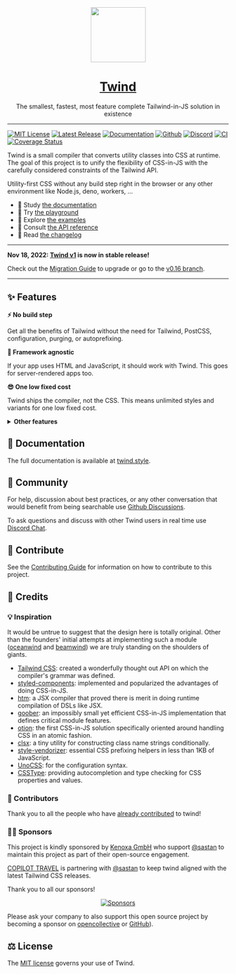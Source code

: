 <div align="center">

<img src="https://twind.dev/assets/twind-logo-animated.svg" height="125" width="125" />
<a href="https://twind.style" align="center"><h1>Twind</h1></a>

<p align="center">
The smallest, fastest, most feature complete Tailwind-in-JS solution in existence
</p>

</div>

---

[![MIT License](https://flat.badgen.net/github/license/tw-in-js/twind)](https://github.com/tw-in-js/twind/blob/main/LICENSE)
[![Latest Release](https://flat.badgen.net/npm/v/twind?icon=npm&label&cache=10800&color=blue)](https://www.npmjs.com/package/twind)
[![Documentation](https://flat.badgen.net/badge/icon/Documentation?icon=awesome&label)](https://twind.style)
[![Github](https://flat.badgen.net/badge/icon/tw-in-js%2Ftwind?icon=github&label)](https://github.com/tw-in-js/twind)
[![Discord](https://img.shields.io/discord/798324011980423188?label=chat&logo=discord)](https://chat.twind.style)
[![CI](https://github.com/tw-in-js/twind/actions/workflows/ci.yml/badge.svg)](https://github.com/tw-in-js/twind/actions/workflows/ci.yml)
[![Coverage Status](https://flat.badgen.net/coveralls/c/github/tw-in-js/twind?icon=codecov&label&cache=10800)](https://coveralls.io/github/tw-in-js/twind)

Twind is a small compiler that converts utility classes into CSS at runtime. The goal of this project is to unify the flexibility of CSS-in-JS with the carefully considered constraints of the Tailwind API.

Utility-first CSS without any build step right in the browser or any other environment like Node.js, deno, workers, ...

- 📖 Study [the documentation](https://twind.style)
- 🤖 Try [the playground](https://twind.run)
- 🧭 Explore [the examples](https://twind.style/examples)
- 📓 Consult [the API reference](https://twind.style/packages)
- 📜 Read [the changelog](https://github.com/tw-in-js/twind/tree/main/CHANGELOG.md)

---

**Nov 18, 2022: [Twind v1](https://github.com/tw-in-js/twind/tree/main) is now in stable release!**

Check out the [Migration Guide](https://twind.style/migration#from-twind-v016) to upgrade or go to the [v0.16 branch](https://github.com/tw-in-js/twind/tree/v0.16).

---

## ✨ Features

**⚡️ No build step**

Get all the benefits of Tailwind without the need for Tailwind, PostCSS, configuration, purging, or autoprefixing.

**🚀 Framework agnostic**

If your app uses HTML and JavaScript, it should work with Twind. This goes for server-rendered apps too.

**😎 One low fixed cost**

Twind ships the compiler, not the CSS. This means unlimited styles and variants for one low fixed cost.

<details>
  <summary><strong>Other features</strong></summary>

- 🌎 No bundler required: Usable via CDN
- 🎨 Seamless integration with Tailwind
- 🤝 Feature parity with Tailwind v3
- 🎯 Extended variants, rules, and syntax
- 🚓 Escape hatch for arbitrary CSS
- 🤖 Built in support for conditional rule combining
- 🧐 Improved readability with multiline styles and comments
- ❄️ Optional hashing of class names ensuring no conflicts
- 🔩 Flexible: configurable theme, rules and variants
- 🔌 Language extension via presets
- 🎩 No runtime overhead with static extraction
- 🚅 Faster than most CSS-in-JS libraries
- ⚡ Fully tree shakeable: Only take what you want
- 🦾 Type Strong: Written in Typescript
- and more!

</details>

## 📖 Documentation

The full documentation is available at [twind.style](https://twind.style).

## 💬 Community

For help, discussion about best practices, or any other conversation that would benefit from being searchable use [Github Discussions](https://github.com/tw-in-js/twind/discussions).

To ask questions and discuss with other Twind users in real time use [Discord Chat](https://chat.twind.style).

## 🧱 Contribute

See the [Contributing Guide](./CONTRIBUTING.md) for information on how to contribute to this project.

## 🌸 Credits

### 💡 Inspiration

It would be untrue to suggest that the design here is totally original. Other than the founders' initial attempts at implementing such a module ([oceanwind](https://github.com/lukejacksonn/oceanwind) and [beamwind](https://github.com/kenoxa/beamwind)) we are truly standing on the shoulders of giants.

- [Tailwind CSS](https://tailwindcss.com/): created a wonderfully thought out API on which the compiler's grammar was defined.
- [styled-components](https://styled-components.com/): implemented and popularized the advantages of doing CSS-in-JS.
- [htm](https://github.com/developit/htm): a JSX compiler that proved there is merit in doing runtime compilation of DSLs like JSX.
- [goober](https://github.com/cristianbote/goober): an impossibly small yet efficient CSS-in-JS implementation that defines critical module features.
- [otion](https://github.com/kripod/otion): the first CSS-in-JS solution specifically oriented around handling CSS in an atomic fashion.
- [clsx](https://github.com/lukeed/clsx): a tiny utility for constructing class name strings conditionally.
- [style-vendorizer](https://github.com/kripod/style-vendorizer): essential CSS prefixing helpers in less than 1KB of JavaScript.
- [UnoCSS](https://github.com/antfu/unocss): for the configuration syntax.
- [CSSType](https://github.com/frenic/csstype): providing autocompletion and type checking for CSS properties and values.

### 🤝 Contributors

Thank you to all the people who have <a href="https://github.com/tw-in-js/twind/graphs/contributors">already contributed</a> to twind!

### 🙏🏾 Sponsors

This project is kindly sponsored by <a href="https://www.kenoxa.com" target="_blank">Kenoxa GmbH</a> who support [@sastan](https://github.com/sastan) to maintain this project as part of their open-source engagement.

<a href="https://www.copilottravel.com" target="_blank">COPILOT TRAVEL</a> is partnering with [@sastan](https://github.com/sastan) to keep twind aligned with the latest Tailwind CSS releases.

Thank you to all our sponsors!

<p align="center">
  <a href="https://twind.style/sponsors.svg">
    <img src="https://twind.style/sponsors.svg" alt="Sponsors"/>
  </a>
</p>

Please ask your company to also support this open source project by becoming a sponsor on [opencollective](https://opencollective.com/twind#sponsor) or [GitHub](https://github.com/sponsors/tw-in-js)).

## ⚖️ License

The [MIT license](https://github.com/tw-in-js/twind/blob/main/LICENSE) governs your use of Twind.
